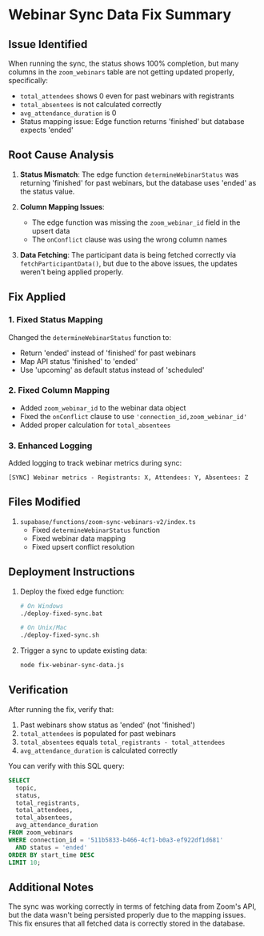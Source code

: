 # Webinar Sync Data Fix Summary

## Issue Identified

When running the sync, the status shows 100% completion, but many columns in the `zoom_webinars` table are not getting updated properly, specifically:
- `total_attendees` shows 0 even for past webinars with registrants
- `total_absentees` is not calculated correctly
- `avg_attendance_duration` is 0
- Status mapping issue: Edge function returns 'finished' but database expects 'ended'

## Root Cause Analysis

1. **Status Mismatch**: The edge function `determineWebinarStatus` was returning 'finished' for past webinars, but the database uses 'ended' as the status value.

2. **Column Mapping Issues**: 
   - The edge function was missing the `zoom_webinar_id` field in the upsert data
   - The `onConflict` clause was using the wrong column names

3. **Data Fetching**: The participant data is being fetched correctly via `fetchParticipantData()`, but due to the above issues, the updates weren't being applied properly.

## Fix Applied

### 1. Fixed Status Mapping
Changed the `determineWebinarStatus` function to:
- Return 'ended' instead of 'finished' for past webinars
- Map API status 'finished' to 'ended'
- Use 'upcoming' as default status instead of 'scheduled'

### 2. Fixed Column Mapping
- Added `zoom_webinar_id` to the webinar data object
- Fixed the `onConflict` clause to use `'connection_id,zoom_webinar_id'`
- Added proper calculation for `total_absentees`

### 3. Enhanced Logging
Added logging to track webinar metrics during sync:
```
[SYNC] Webinar metrics - Registrants: X, Attendees: Y, Absentees: Z
```

## Files Modified

1. `supabase/functions/zoom-sync-webinars-v2/index.ts`
   - Fixed `determineWebinarStatus` function
   - Fixed webinar data mapping
   - Fixed upsert conflict resolution

## Deployment Instructions

1. Deploy the fixed edge function:
   ```bash
   # On Windows
   ./deploy-fixed-sync.bat
   
   # On Unix/Mac
   ./deploy-fixed-sync.sh
   ```

2. Trigger a sync to update existing data:
   ```bash
   node fix-webinar-sync-data.js
   ```

## Verification

After running the fix, verify that:
1. Past webinars show status as 'ended' (not 'finished')
2. `total_attendees` is populated for past webinars
3. `total_absentees` equals `total_registrants - total_attendees`
4. `avg_attendance_duration` is calculated correctly

You can verify with this SQL query:
```sql
SELECT 
  topic,
  status,
  total_registrants,
  total_attendees,
  total_absentees,
  avg_attendance_duration
FROM zoom_webinars
WHERE connection_id = '511b5833-b466-4cf1-b0a3-ef922df1d681'
  AND status = 'ended'
ORDER BY start_time DESC
LIMIT 10;
```

## Additional Notes

The sync was working correctly in terms of fetching data from Zoom's API, but the data wasn't being persisted properly due to the mapping issues. This fix ensures that all fetched data is correctly stored in the database.
